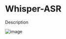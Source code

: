 # Whisper-ASR
Description



![image](https://github.com/user-attachments/assets/8ff5195b-bb56-489e-b8f4-7d6552f16d10)

